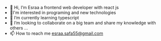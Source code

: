 - 👋 Hi, I’m Esraa a frontend web developer with react js  
- 👀I'm interested in programing and new technologies 
- 🌱 I’m currently learning typescript
- 💞️ I’m looking to collaborate on  a big team and share my knowledge with others ...
- 📫 How to reach me  esraa.safa55@gmail.com

<!---
EsraaAlaaOmar/EsraaAlaaOmar is a ✨ special ✨ repository because its `README.md` (this file) appears on your GitHub profile.
You can click the Preview link to take a look at your changes.
--->
